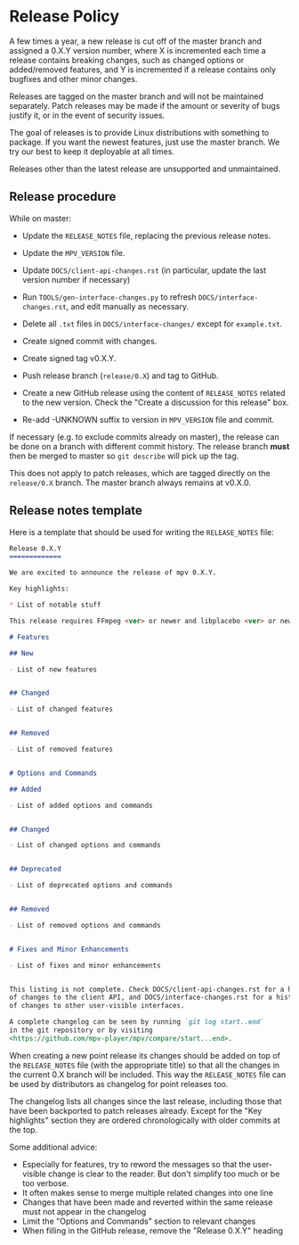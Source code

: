 Release Policy
==============

A few times a year, a new release is cut off of the master branch and
assigned a 0.X.Y version number, where X is incremented each time a release
contains breaking changes, such as changed options or added/removed features,
and Y is incremented if a release contains only bugfixes and other minor
changes.

Releases are tagged on the master branch and will not be maintained separately.
Patch releases may be made if the amount or severity of bugs justify it, or in
the event of security issues.

The goal of releases is to provide Linux distributions with something to
package. If you want the newest features, just use the master branch.
We try our best to keep it deployable at all times.

Releases other than the latest release are unsupported and unmaintained.

Release procedure
-----------------

While on master:

- Update the `RELEASE_NOTES` file, replacing the previous release notes.

- Update the `MPV_VERSION` file.

- Update `DOCS/client-api-changes.rst` (in particular, update the last version
  number if necessary)

- Run `TOOLS/gen-interface-changes.py` to refresh `DOCS/interface-changes.rst`,
  and edit manually as necessary.

- Delete all `.txt` files in `DOCS/interface-changes/` except for `example.txt`.

- Create signed commit with changes.

- Create signed tag v0.X.Y.

- Push release branch (`release/0.X`) and tag to GitHub.

- Create a new GitHub release using the content of `RELEASE_NOTES` related to
  the new version. Check the "Create a discussion for this release" box.

- Re-add -UNKNOWN suffix to version in `MPV_VERSION` file and commit.

If necessary (e.g. to exclude commits already on master), the release can
be done on a branch with different commit history. The release branch **must**
then be merged to master so `git describe` will pick up the tag.

This does not apply to patch releases, which are tagged directly on the
`release/0.X` branch. The master branch always remains at v0.X.0.

Release notes template
----------------------

Here is a template that should be used for writing the `RELEASE_NOTES` file:

```markdown
Release 0.X.Y
=============

We are excited to announce the release of mpv 0.X.Y.

Key highlights:

* List of notable stuff

This release requires FFmpeg <ver> or newer and libplacebo <ver> or newer.

# Features

## New

- List of new features


## Changed

- List of changed features


## Removed

- List of removed features


# Options and Commands

## Added

- List of added options and commands


## Changed

- List of changed options and commands


## Deprecated

- List of deprecated options and commands


## Removed

- List of removed options and commands


# Fixes and Minor Enhancements

- List of fixes and minor enhancements


This listing is not complete. Check DOCS/client-api-changes.rst for a history
of changes to the client API, and DOCS/interface-changes.rst for a history
of changes to other user-visible interfaces.

A complete changelog can be seen by running `git log start..end`
in the git repository or by visiting
<https://github.com/mpv-player/mpv/compare/start...end>.
```

When creating a new point release its changes should be added on top of the
`RELEASE_NOTES` file (with the appropriate title) so that all the changes in
the current 0.X branch will be included. This way the `RELEASE_NOTES` file
can be used by distributors as changelog for point releases too.

The changelog lists all changes since the last release, including those
that have been backported to patch releases already. Except for the
"Key highlights" section they are ordered chronologically with older commits
at the top.

Some additional advice:
- Especially for features, try to reword the messages so that the user-visible
  change is clear to the reader. But don't simplify too much or be too verbose.
- It often makes sense to merge multiple related changes into one line
- Changes that have been made and reverted within the same release must not
  appear in the changelog
- Limit the "Options and Commands" section to relevant changes
- When filling in the GitHub release, remove the "Release 0.X.Y" heading

